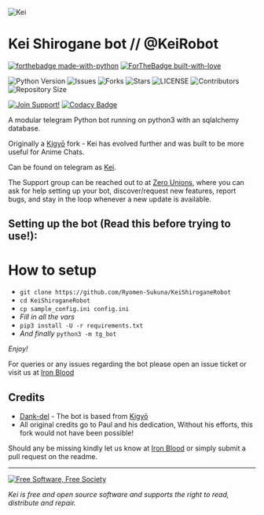 ![Kei](https://telegra.ph/file/0be21ef31429a41faa7b7.jpg)
# Kei Shirogane bot // @KeiRobot

[![forthebadge made-with-python](http://ForTheBadge.com/images/badges/made-with-python.svg)](https://www.python.org/)
[![ForTheBadge built-with-love](http://ForTheBadge.com/images/badges/built-with-love.svg)](https://GitHub.com/Ryomen-Sukuna/)</br>


![Python Version](https://img.shields.io/badge/python-3.9-green?style=for-the-badge&logo=appveyor)
![Issues](https://img.shields.io/github/issues/Ryomen-Sukuna/KeiShiroganeRobot?style=for-the-badge&logo=appveyor)
![Forks](https://img.shields.io/github/forks/Ryomen-Sukuna/KeiShiroganeRobot?style=for-the-badge&logo=appveyor)
![Stars](https://img.shields.io/github/stars/Ryomen-Sukuna/KeiShiroganeRobot?style=for-the-badge&logo=appveyor)
![LICENSE](https://img.shields.io/github/license/Ryomen-Sukuna/KeiShiroganeRobot?style=for-the-badge&logo=appveyor)
![Contributors](https://img.shields.io/github/contributors/Ryomen-Sukuna/KeiShiroganeRobot?style=for-the-badge&logo=appveyor)
![Repository Size](https://img.shields.io/github/repo-size/Ryomen-Sukuna/KeiShiroganeRobot?style=for-the-badge&logo=appveyor)</br>


[![Join Support!](https://img.shields.io/badge/Support%20Chat-IronBlood-red)](https://t.me/ironbloodnations)
[![Codacy Badge](https://app.codacy.com/project/badge/Grade/cfb691a93a064d9ea753ef2b5fccf797)](https://www.codacy.com/manual/Ryomen-Sukuna/KeiShiroganeRobot?utm_source=github.com&amp;utm_medium=referral&amp;utm_content=Ryomen-Sukuna/KeiShiroganeRobot&amp;utm_campaign=Badge_Grade)


A modular telegram Python bot running on python3 with an sqlalchemy database.

Originally a [Kigyō](https://github.com/Dank-del/EnterpriseALRobot) fork - Kei has evolved further and was built to be more useful for Anime Chats.

Can be found on telegram as [Kei](https://t.me/keibotrobot).

The Support group can be reached out to at [Zero Unions](https://t.me/zerounions), where you can ask for help setting up your bot, discover/request new features, report bugs, and stay in the loop whenever a new update is available.


## Setting up the bot (Read this before trying to use!):


# How to setup

- `git clone https://github.com/Ryomen-Sukuna/KeiShiroganeRobot`
- `cd KeiShiroganeRobot`
- `cp sample_config.ini config.ini`
- *Fill in all the vars*
- `pip3 install -U -r requirements.txt`
- *And finally* `python3 -m tg_bot`

*Enjoy!*


For queries or any issues regarding the bot please open an issue ticket or visit us at [Iron Blood](https://t.me/ironbloodnations)  

## Credits
- [Dank-del](https://github.com/Dank-del) - The bot is based from [Kigyō](https://github.com/AnimeKaizoku/EnterpriseALRobot)
- All original credits go to Paul and his dedication, Without his efforts, this fork would not have been possible!

Should any be missing kindly let us know at [Iron Blood](https://t.me/ironbloodnations) or simply submit a pull request on the readme.

-------------------------------------------------------------------------------------

<a href="http://u.fsf.org/16e"><img src="https://static.fsf.org/nosvn/images/badges/fsfs_icons_red-bg.png" alt="Free Software, Free Society"></a>   

*Kei is free and open source software and supports the right to read, distribute and repair.*
